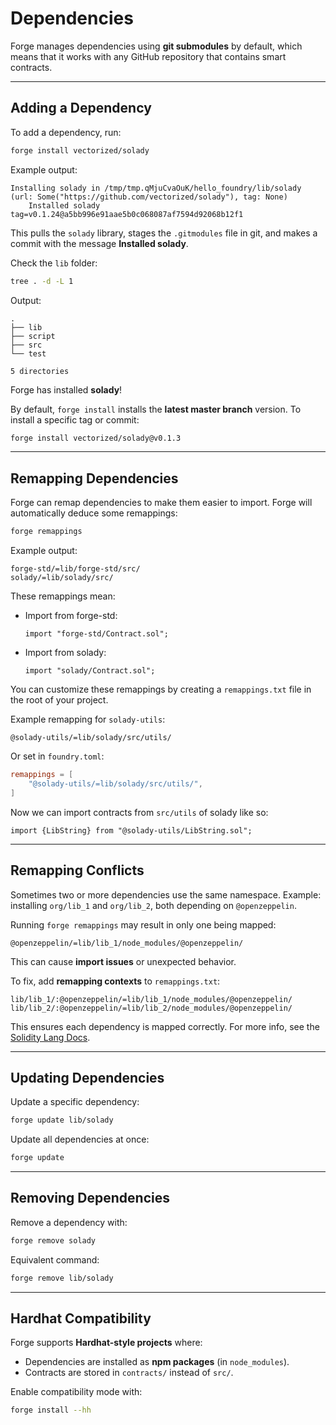 
# Dependencies

Forge manages dependencies using **git submodules** by default, which means that it works with any GitHub repository that contains smart contracts.

---

## Adding a Dependency
To add a dependency, run:

```bash
forge install vectorized/solady
````

Example output:

```
Installing solady in /tmp/tmp.qMjuCvaOuK/hello_foundry/lib/solady (url: Some("https://github.com/vectorized/solady"), tag: None)
    Installed solady tag=v0.1.24@a5bb996e91aae5b0c068087af7594d92068b12f1
```

This pulls the `solady` library, stages the `.gitmodules` file in git, and makes a commit with the message **Installed solady**.

Check the `lib` folder:

```bash
tree . -d -L 1
```

Output:

```
.
├── lib
├── script
├── src
└── test

5 directories
```

Forge has installed **solady**!

By default, `forge install` installs the **latest master branch** version. To install a specific tag or commit:

```bash
forge install vectorized/solady@v0.1.3
```

---

## Remapping Dependencies

Forge can remap dependencies to make them easier to import. Forge will automatically deduce some remappings:

```bash
forge remappings
```

Example output:

```
forge-std/=lib/forge-std/src/
solady/=lib/solady/src/
```

These remappings mean:

* Import from forge-std:

  ```solidity
  import "forge-std/Contract.sol";
  ```
* Import from solady:

  ```solidity
  import "solady/Contract.sol";
  ```

You can customize these remappings by creating a `remappings.txt` file in the root of your project.

Example remapping for `solady-utils`:

```
@solady-utils/=lib/solady/src/utils/
```

Or set in `foundry.toml`:

```toml
remappings = [
    "@solady-utils/=lib/solady/src/utils/",
]
```

Now we can import contracts from `src/utils` of solady like so:

```solidity
import {LibString} from "@solady-utils/LibString.sol";
```

---

## Remapping Conflicts

Sometimes two or more dependencies use the same namespace. Example: installing `org/lib_1` and `org/lib_2`, both depending on `@openzeppelin`.

Running `forge remappings` may result in only one being mapped:

```
@openzeppelin/=lib/lib_1/node_modules/@openzeppelin/
```

This can cause **import issues** or unexpected behavior.

To fix, add **remapping contexts** to `remappings.txt`:

```
lib/lib_1/:@openzeppelin/=lib/lib_1/node_modules/@openzeppelin/
lib/lib_2/:@openzeppelin/=lib/lib_2/node_modules/@openzeppelin/
```

This ensures each dependency is mapped correctly.
For more info, see the [Solidity Lang Docs](https://docs.soliditylang.org/).

---

## Updating Dependencies

Update a specific dependency:

```bash
forge update lib/solady
```

Update all dependencies at once:

```bash
forge update
```

---

## Removing Dependencies

Remove a dependency with:

```bash
forge remove solady
```

Equivalent command:

```bash
forge remove lib/solady
```

---

## Hardhat Compatibility

Forge supports **Hardhat-style projects** where:

* Dependencies are installed as **npm packages** (in `node_modules`).
* Contracts are stored in `contracts/` instead of `src/`.

Enable compatibility mode with:

```bash
forge install --hh
```


